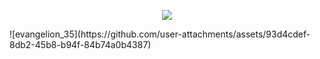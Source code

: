 <p align="center">
  <img src="https://github.com/user-attachments/assets/0e2eb4fa-1cdb-44b3-b5c5-f4dacf1905ca">
</p>
![evangelion_35](https://github.com/user-attachments/assets/93d4cdef-8db2-45b8-b94f-84b74a0b4387)
